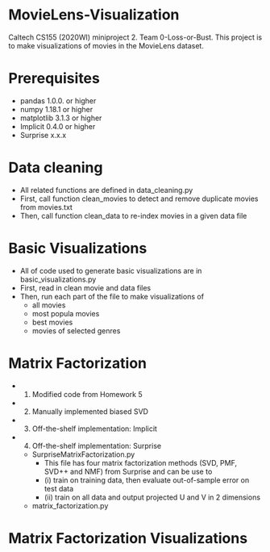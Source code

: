 # MovieLens-Visualization
Caltech CS155 (2020WI) miniproject 2. Team 0-Loss-or-Bust. This project is to make visualizations of movies in the MovieLens dataset. 

# Prerequisites
- pandas 1.0.0. or higher
- numpy 1.18.1 or higher
- matplotlib 3.1.3 or higher
- Implicit 0.4.0 or higher
- Surprise x.x.x

# Data cleaning
- All related functions are defined in data_cleaning.py
- First, call function clean_movies to detect and remove duplicate movies from movies.txt
- Then, call function clean_data to re-index movies in a given data file

# Basic Visualizations
- All of code used to generate basic visualizations are in basic_visualizations.py
- First, read in clean movie and data files
- Then, run each part of the file to make visualizations of 
  - all movies 
  - most popula movies
  - best movies 
  - movies of selected genres
 
# Matrix Factorization
- 1. Modified code from Homework 5
- 2. Manually implemented biased SVD
- 3. Off-the-shelf implementation: Implicit
- 4. Off-the-shelf implementation: Surprise
  - SurpriseMatrixFactorization.py
    - This file has four matrix factorization methods (SVD, PMF, SVD++ and NMF) from Surprise and can be use to 
    - (i) train on training data, then evaluate out-of-sample error on test data
    - (ii) train on all data and output projected U and V in 2 dimensions
  - matrix_factorization.py
   

# Matrix Factorization Visualizations
